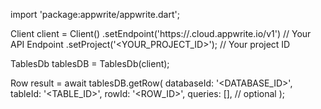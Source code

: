 import 'package:appwrite/appwrite.dart';

Client client = Client()
    .setEndpoint('https://<REGION>.cloud.appwrite.io/v1') // Your API Endpoint
    .setProject('<YOUR_PROJECT_ID>'); // Your project ID

TablesDb tablesDB = TablesDb(client);

Row result = await tablesDB.getRow(
    databaseId: '<DATABASE_ID>',
    tableId: '<TABLE_ID>',
    rowId: '<ROW_ID>',
    queries: [], // optional
);
